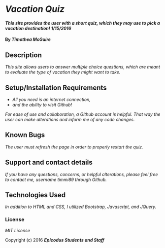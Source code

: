 # _Vacation Quiz_

#### _This site provides the user with a short quiz, which they may use to pick a vacation destination! 1/15/2016_

#### By _**Timothea McGuire**_

## Description

_This site allows users to answer multiple choice questions, which are meant to evaluate the type of vacation they might want to take._

## Setup/Installation Requirements

* _All you need is an internet connection,_
* _and the ability to visit Github!_


_For ease of use and collaboration, a Github account is helpful.  That way the user can make alterations and inform me of any code changes._

## Known Bugs

_The user must refresh the page in order to properly restart the quiz._

## Support and contact details

_If you have any questions, concerns, or helpful alterations, please feel free to contact me, username timmi89 through Github._

## Technologies Used

_In addition to HTML and CSS, I utilized Bootstrap, Javascript, and JQuery._

### License

*MIT License*

Copyright (c) 2016 **_Epicodus Students and Staff_**
